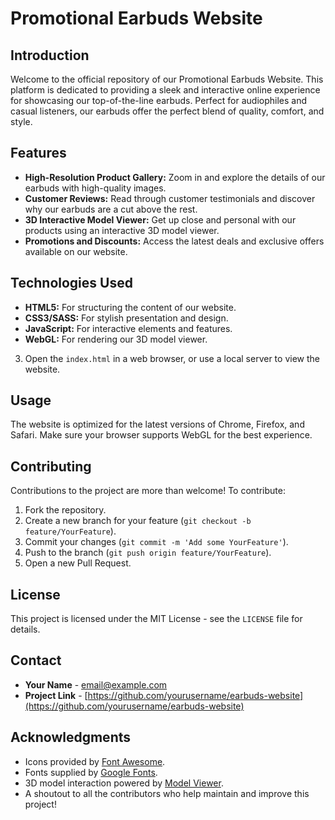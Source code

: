 # Promotional Earbuds Website

## Introduction
Welcome to the official repository of our Promotional Earbuds Website. This platform is dedicated to providing a sleek and interactive online experience for showcasing our top-of-the-line earbuds. Perfect for audiophiles and casual listeners, our earbuds offer the perfect blend of quality, comfort, and style.

## Features
- **High-Resolution Product Gallery:** Zoom in and explore the details of our earbuds with high-quality images.
- **Customer Reviews:** Read through customer testimonials and discover why our earbuds are a cut above the rest.
- **3D Interactive Model Viewer:** Get up close and personal with our products using an interactive 3D model viewer.
- **Promotions and Discounts:** Access the latest deals and exclusive offers available on our website.

## Technologies Used
- **HTML5:** For structuring the content of our website.
- **CSS3/SASS:** For stylish presentation and design.
- **JavaScript:** For interactive elements and features.
- **WebGL:** For rendering our 3D model viewer.

3. Open the `index.html` in a web browser, or use a local server to view the website.

## Usage
The website is optimized for the latest versions of Chrome, Firefox, and Safari. Make sure your browser supports WebGL for the best experience.

## Contributing
Contributions to the project are more than welcome! To contribute:

1. Fork the repository.
2. Create a new branch for your feature (`git checkout -b feature/YourFeature`).
3. Commit your changes (`git commit -m 'Add some YourFeature'`).
4. Push to the branch (`git push origin feature/YourFeature`).
5. Open a new Pull Request.

## License
This project is licensed under the MIT License - see the `LICENSE` file for details.

## Contact
- **Your Name** - [email@example.com](mailto:email@example.com)
- **Project Link** - [https://github.com/yourusername/earbuds-website](https://github.com/yourusername/earbuds-website)

## Acknowledgments
- Icons provided by [Font Awesome](https://fontawesome.com).
- Fonts supplied by [Google Fonts](https://fonts.google.com/).
- 3D model interaction powered by [Model Viewer](https://modelviewer.dev/).
- A shoutout to all the contributors who help maintain and improve this project!
